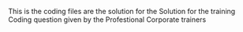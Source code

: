 This is the coding files are the solution for the Solution for the training Coding question given by the Profestional Corporate trainers
